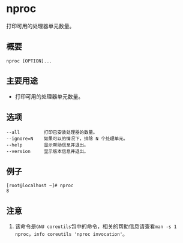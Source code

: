 # nproc

打印可用的处理器单元数量。

## 概要

```
nproc [OPTION]...
```

## 主要用途

- 打印可用的处理器单元数量。

## 选项

```
--all         打印已安装处理器的数量。
--ignore=N    如果可以的情况下，排除 N 个处理单元。
--help        显示帮助信息并退出。
--version     显示版本信息并退出。
```

## 例子

```
[root@localhost ~]# nproc
8
```

## 注意

1. 该命令是`GNU coreutils`包中的命令，相关的帮助信息请查看`man -s 1 nproc`，`info coreutils 'nproc invocation'`。


